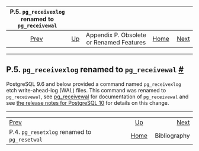 <!--?xml version="1.0" encoding="UTF-8" standalone="no"?-->

|             P.5. `pg_receivexlog` renamed to `pg_receivewal`             |                                                                         |                                          |                                                       |                                     |
| :----------------------------------------------------------------------: | :---------------------------------------------------------------------- | :--------------------------------------: | ----------------------------------------------------: | ----------------------------------: |
| [Prev](app-pgresetxlog.html "P.4. pg_resetxlog renamed to pg_resetwal")  | [Up](appendix-obsolete.html "Appendix P. Obsolete or Renamed Features") | Appendix P. Obsolete or Renamed Features | [Home](index.html "PostgreSQL 17devel Documentation") |  [Next](biblio.html "Bibliography") |

***

## P.5. `pg_receivexlog` renamed to `pg_receivewal` [#](#APP-PGRECEIVEXLOG)



PostgreSQL 9.6 and below provided a command named `pg_receivexlog` etch write-ahead-log (WAL) files. This command was renamed to `pg_receivewal`, see [pg\_receivewal](app-pgreceivewal.html "pg_receivewal") for documentation of `pg_receivewal` and see [the release notes for PostgreSQL 10](release-prior.html "E.2. Prior Releases") for details on this change.

***

|                                                                          |                                                                         |                                     |
| :----------------------------------------------------------------------- | :---------------------------------------------------------------------: | ----------------------------------: |
| [Prev](app-pgresetxlog.html "P.4. pg_resetxlog renamed to pg_resetwal")  | [Up](appendix-obsolete.html "Appendix P. Obsolete or Renamed Features") |  [Next](biblio.html "Bibliography") |
| P.4. `pg_resetxlog` renamed to `pg_resetwal`                             |          [Home](index.html "PostgreSQL 17devel Documentation")          |                        Bibliography |
